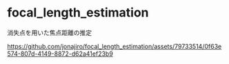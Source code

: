 # focal_length_estimation
消失点を用いた焦点距離の推定
</br>




https://github.com/jonajiro/focal_length_estimation/assets/79733514/0f63e574-807d-4149-8872-d62a41ef23b9

